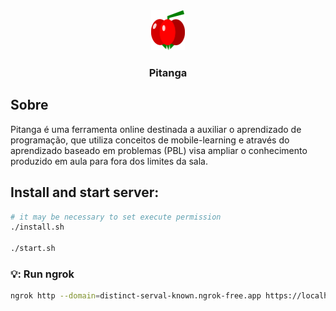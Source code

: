 <div style="text-align: center;">
    <img src="./pitangaweb/public/pitanga-icon.svg" alt="Pitanga Icon" style="height: 64px;"/>
    <h3>Pitanga</h3>
</div>

## Sobre

Pitanga é uma ferramenta online destinada a auxiliar o aprendizado de programação, que utiliza conceitos de mobile-learning e através do aprendizado baseado em problemas (PBL) visa ampliar o conhecimento produzido em aula para fora dos limites da sala.



## Install and start server:

```bash
# it may be necessary to set execute permission
./install.sh

./start.sh
```


### 💡: Run ngrok

```bash
ngrok http --domain=distinct-serval-known.ngrok-free.app https://localhost:8443
```
